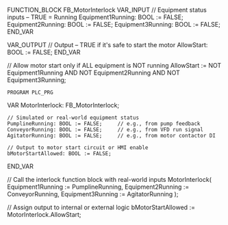 FUNCTION_BLOCK FB_MotorInterlock
VAR_INPUT
    // Equipment status inputs – TRUE = Running
    Equipment1Running: BOOL := FALSE;
    Equipment2Running: BOOL := FALSE;
    Equipment3Running: BOOL := FALSE;
END_VAR

VAR_OUTPUT
    // Output – TRUE if it's safe to start the motor
    AllowStart: BOOL := FALSE;
END_VAR

// Allow motor start only if ALL equipment is NOT running
AllowStart :=
    NOT Equipment1Running AND
    NOT Equipment2Running AND
    NOT Equipment3Running;

    PROGRAM PLC_PRG
VAR
    MotorInterlock: FB_MotorInterlock;

    // Simulated or real-world equipment status
    PumplineRunning: BOOL := FALSE;     // e.g., from pump feedback
    ConveyorRunning: BOOL := FALSE;     // e.g., from VFD run signal
    AgitatorRunning: BOOL := FALSE;     // e.g., from motor contactor DI

    // Output to motor start circuit or HMI enable
    bMotorStartAllowed: BOOL := FALSE;
END_VAR

// Call the interlock function block with real-world inputs
MotorInterlock(
    Equipment1Running := PumplineRunning,
    Equipment2Running := ConveyorRunning,
    Equipment3Running := AgitatorRunning
);

// Assign output to internal or external logic
bMotorStartAllowed := MotorInterlock.AllowStart;

